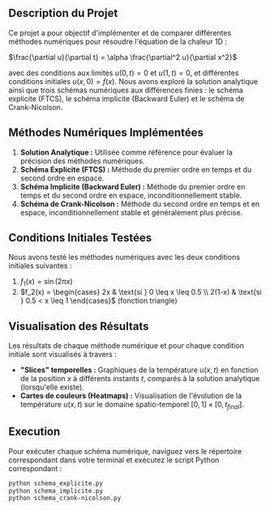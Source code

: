 ## Description du Projet

Ce projet a pour objectif d'implémenter et de comparer différentes méthodes numériques pour résoudre l'équation de la chaleur 1D :

$\frac{\partial u}{\partial t} = \alpha \frac{\partial^2 u}{\partial x^2}$

avec des conditions aux limites $u(0, t) = 0$ et $u(1, t) = 0$, et différentes conditions initiales $u(x, 0) = f(x)$. Nous avons exploré la solution analytique ainsi que trois schémas numériques aux différences finies : le schéma explicite (FTCS), le schéma implicite (Backward Euler) et le schéma de Crank-Nicolson.

## Méthodes Numériques Implémentées

1.  **Solution Analytique :** Utilisée comme référence pour évaluer la précision des méthodes numériques.
2.  **Schéma Explicite (FTCS) :** Méthode du premier ordre en temps et du second ordre en espace.
3.  **Schéma Implicite (Backward Euler) :** Méthode du premier ordre en temps et du second ordre en espace, inconditionnellement stable.
4.  **Schéma de Crank-Nicolson :** Méthode du second ordre en temps et en espace, inconditionnellement stable et généralement plus précise.

## Conditions Initiales Testées

Nous avons testé les méthodes numériques avec les deux conditions initiales suivantes :

1.  $f_1(x) = \sin(2\pi x)$
2.  $f_2(x) = \begin{cases} 2x & \text{si } 0 \leq x \leq 0.5 \\ 2(1-x) & \text{si } 0.5 < x \leq 1 \end{cases}$ (fonction triangle)

## Visualisation des Résultats

Les résultats de chaque méthode numérique et pour chaque condition initiale sont visualisés à travers :

* **"Slices" temporelles :** Graphiques de la température $u(x, t)$ en fonction de la position $x$ à différents instants $t$, comparés à la solution analytique (lorsqu'elle existe).
* **Cartes de couleurs (Heatmaps) :** Visualisation de l'évolution de la température $u(x, t)$ sur le domaine spatio-temporel $[0, 1] \times [0, t_{final}]$.

## Execution
Pour exécuter chaque schéma numérique, naviguez vers le répertoire correspondant dans votre terminal et exécutez le script Python correspondant :
```bash
python schema_explicite.py
python schema_implicite.py
python schema_crank-nicolson.py